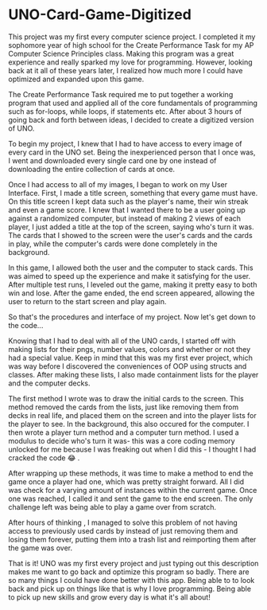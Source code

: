 # UNO-Card-Game-Digitized
This project was my first every computer science project. I completed it my sophomore year of high school for the Create Performance Task for my AP Computer Science Principles class. Making this program was a great experience and really sparked my love for programming. However, looking back at it all of these years later, I realized how much more I could have optimized and expanded upon this game.

The Create Performance Task required me to put together a working program that used and applied all of the core fundamentals of programming such as for-loops, while loops, if statements etc. After about 3 hours of going back and forth between ideas, I decided to create a digitized version of UNO. 

To begin my project, I knew that I had to have access to every image of every card in the UNO set. Being the inexperienced person that I once was, I went and downloaded every single card one by one instead of downloading the entire collection of cards at once. 

Once I had access to all of my images, I began to work on my User Interface. First, I made a title screen, something that every game must have. On this title screen I kept data such as the player's name, their win streak and even a game score. I knew that I wanted there to be a user going up against a randomized computer, but instead of making 2 views of each player, I just added a title at the top of the screen, saying who's turn it was. The cards that I showed to the screen were the user's cards and the cards in play, while the computer's cards were done completely in the background. 


In this game, I allowed both the user and the computer to stack cards. This was aimed to speed up the experience and make it satisfying for the user. After multiple test runs, I leveled out the game, making it pretty easy to both win and lose. After the game ended, the end screen appeared, allowing the user to return to the start screen and play again.


So that's the procedures and interface of my project. Now let's get down to the code...

Knowing that I had to deal with all of the UNO cards, I started off with making lists for their pngs, number values, colors and whether or not they had a special value. Keep in mind that this was my first ever project, which was way before I discovered the conveniences of OOP using structs and classes. After making these lists, I also made containment lists for the player and the computer decks. 

The first method I wrote was to draw the initial cards to the screen. This method removed the cards from the lists, just like removing them from decks in real life, and placed them on the screen and into the player lists for the player to see. In the background, this also occured for the computer. 
I then wrote a player turn method and a computer turn method. I used a modulus to decide who's turn it was- this was a core coding memory unlocked for me because I was freaking out when I did this - I thought I had cracked the code 😂 . 

After wrapping up these methods, it was time to make a method to end the game once a player had one, which was pretty straight forward. All I did was check for a varying amount of instances within the current game. Once one was reached, I called it and sent the game to the end screen. The only challenge left was being able to play a game over from scratch.

After hours of thinking , I managed to solve this problem of not having access to previously used cards by instead of just removing them and losing them forever, putting them into a trash list and reimporting them after the game was over. 

That is it! UNO was my first every project and just typing out this description makes me want to go back and optimize this program so badly. There are so many things I could have done better with this app. Being able to to look back and pick up on things like that is why I love programming. Being able to pick up new skills and grow every day is what it's all about!



